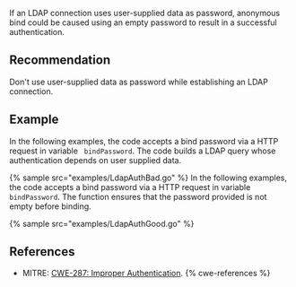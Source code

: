 If an LDAP connection uses user-supplied data as password, anonymous bind could be caused using an empty password to result in a successful authentication.


## Recommendation
Don't use user-supplied data as password while establishing an LDAP connection.


## Example
In the following examples, the code accepts a bind password via a HTTP request in variable ` bindPassword`. The code builds a LDAP query whose authentication depends on user supplied data.

{% sample src="examples/LdapAuthBad.go" %}
In the following examples, the code accepts a bind password via a HTTP request in variable ` bindPassword`. The function ensures that the password provided is not empty before binding.

{% sample src="examples/LdapAuthGood.go" %}

## References
* MITRE: [CWE-287: Improper Authentication](https://cwe.mitre.org/data/definitions/287.html).
{% cwe-references %}

